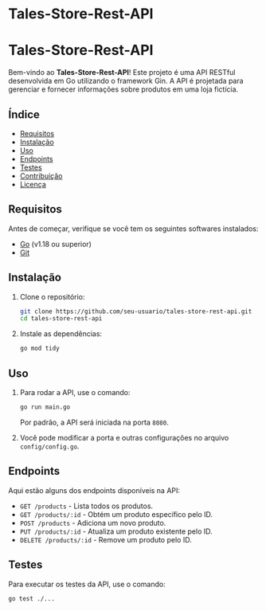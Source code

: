 # Tales-Store-Rest-API

# Tales-Store-Rest-API

Bem-vindo ao **Tales-Store-Rest-API**! Este projeto é uma API RESTful desenvolvida em Go utilizando o framework Gin. A API é projetada para gerenciar e fornecer informações sobre produtos em uma loja fictícia.

## Índice

- [Requisitos](#requisitos)
- [Instalação](#instalação)
- [Uso](#uso)
- [Endpoints](#endpoints)
- [Testes](#testes)
- [Contribuição](#contribuição)
- [Licença](#licença)

## Requisitos

Antes de começar, verifique se você tem os seguintes softwares instalados:

- [Go](https://golang.org/doc/install) (v1.18 ou superior)
- [Git](https://git-scm.com/book/en/v2/Getting-Started-Installing-Git)

## Instalação

1. Clone o repositório:

    ```bash
    git clone https://github.com/seu-usuario/tales-store-rest-api.git
    cd tales-store-rest-api
    ```

2. Instale as dependências:

    ```bash
    go mod tidy
    ```

## Uso

1. Para rodar a API, use o comando:

    ```bash
    go run main.go
    ```

    Por padrão, a API será iniciada na porta `8080`.

2. Você pode modificar a porta e outras configurações no arquivo `config/config.go`.

## Endpoints

Aqui estão alguns dos endpoints disponíveis na API:

- `GET /products` - Lista todos os produtos.
- `GET /products/:id` - Obtém um produto específico pelo ID.
- `POST /products` - Adiciona um novo produto.
- `PUT /products/:id` - Atualiza um produto existente pelo ID.
- `DELETE /products/:id` - Remove um produto pelo ID.

## Testes

Para executar os testes da API, use o comando:

```bash
go test ./...

